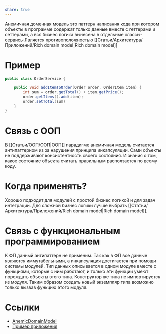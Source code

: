 ```yaml
---
share: true
---
```


Анемичная доменная модель это паттерн написания кода при котором объекты в программе содержат только данные вместе с геттерами и сеттерами, а вся бизнес логика вынесена в отдельные классы-сервисы.Является противоположностью [[Статьи/Архитектура/Приложений/Rich domain model|Rich domain model]]

# Пример

```java
public class OrderService {

    public void addItemToOrder(Order order, OrderItem item) {
        int sum = order.getTotal() + item.getPrice();
        order.getItems().add(item);
        order.setTotal(sum)
    }
}
```

# Связь с ООП

В [[Статьи/ООП/ООП|ООП]] парадигме анемичная модель считается антипаттерном из за нарушения принципа инкапсуляции. Сами объекты не поддерживают консистентность своего состояния. И знания о том, какое состояние объекта считать правильным расползается по всему коду.

# Когда применять?

Хорошо подходит для модулей с простой бизнес логикой и для задач интеграции. Для сложной бизнес логики лучше выбрать [[Статьи/Архитектура/Приложений/Rich domain model|Rich domain model]]. 

# Связь с функциональным программированием

К ФП данный антипаттерн не применим. Так как в ФП все данные являются иммутабельными, а инкапсуляция достигается при помощи системы модулей. Тип данных описывается в одном модуле вместе с функциями, которые с ним работают, и только эти функции умеют порождать объекты этого типа. Конструктор же типа не импортируется из модуля. Таким образом создать новый экземпляр типа возможно только вызвав функцию этого модуля.

# Ссылки

- [AnemicDomainModel](https://www.martinfowler.com/bliki/AnemicDomainModel.html)
- [Пример приложения](https://github.com/neherim/java-guild-katas/tree/master/money-transfer/money-transfer-anemic)
